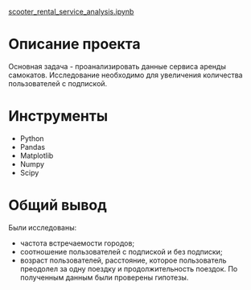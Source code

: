 [scooter_rental_service_analysis.ipynb](https://github.com/thmndswpr/data-analyst-projects/blob/main/scooter-rental-service/scooter_rental_service_analysis.ipynb)
# Описание проекта
Основная задача - проанализировать данные сервиса аренды самокатов. Исследование необходимо для увеличения количества пользователей с подпиской.

#  Инструменты
* Python
* Pandas
* Matplotlib
* Numpy
* Scipy
  
# Общий вывод
Были исследованы:
* частота встречаемости городов;
* cоотношение пользователей с подпиской и без подписки;
* возраст пользователей, расстояние, которое пользователь преодолел за одну поездку и продолжительность поездок.
По полученным данным были проверены гипотезы. 
